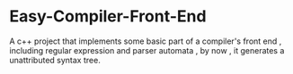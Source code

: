 # Easy-Compiler-Front-End
A c++ project that implements some basic part of a compiler's front end , including regular expression and parser automata , by now , it generates a unattributed syntax tree.
